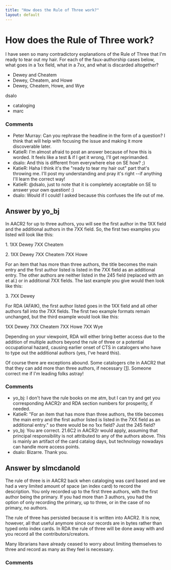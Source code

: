 ```yaml
---
title: "How does the Rule of Three work?"
layout: default
---
```

How does the Rule of Three work?
=====================
I have seen so many contradictory explanations of the Rule of Three that
I'm ready to tear out my hair. For each of the faux-authorship cases
below, what goes in a 1xx field, what in a 7xx, and what is discarded
altogether?

-   Dewey and Cheatem
-   Dewey, Cheatem, and Howe
-   Dewey, Cheatem, Howe, and Wye


dsalo

<ul class="tags"><li class="tag">cataloging</li><li class="tag">marc</li></ul>

### Comments ###
* Peter Murray: Can you rephrase the headline in the form of a question? I think that
will help with focusing the issue and making it more discoverable later.
* KatieR: I'm almost afraid to post an answer because of how this is worded. It
feels like a test & if I get it wrong, I'll get reprimanded.
* dsalo: And this is different from everywhere else on SE how? ;)
* KatieR: Haha I think it's the "ready to tear my hair out" part that's throwing
me. I'll post my understanding and pray it's right --if anything I'll
learn the correct way!
* KatieR: @dsalo, just to note that it is completely acceptable on SE to answer
your own question! :)
* dsalo: Would if I could! I asked because this confuses the life out of me.


Answer by yo_bj
----------------
In AACR2 for up to three authors, you will see the first author in the
1XX field and the additional authors in the 7XX field. So, the first two
examples you listed will look like this:

​1. 1XX Dewey 7XX Cheatem

​2. 1XX Dewey 7XX Cheatem 7XX Howe

For an item that has more than three authors, the title becomes the main
entry and the first author listed is listed in the 7XX field as an
additional entry. The other authors are neither listed in the 245 field
(replaced with an et al.) or in additional 7XX fields. The last example
you give would then look like this:

​3. 7XX Dewey

For RDA (AFAIK), the first author listed goes in the 1XX field and all
other authors fall into the 7XX fields. The first two example formats
remain unchanged, but the third example would look like this:

1XX Dewey 7XX Cheatem 7XX Howe 7XX Wye

Depending on your viewpoint, RDA will either bring better access due to
the addition of multiple authors beyond the rule of three or a potential
occupational hazard, causing earlier onset of CTS in catalogers who have
to type out the additional authors (yes, I've heard this).

Of course there are exceptions abound. Some catalogers cite in AACR2
that that they can add more than three authors, if necessary
[[1](https://cataids.wordpress.com/2009/05/15/the-rule-of-three/)].
Someone correct me if I'm leading folks astray!

### Comments ###
* yo_bj: I don't have the rule books on me atm, but I can try and get you
corresponding AACR2r and RDA section numbers for prosperity, if needed.
* KatieR: "For an item that has more than three authors, the title becomes the
main entry and the first author listed is listed in the 7XX field as an
additional entry." so there would be no 1xx field? Just the 245 field?
* yo_bj: You are correct. 21.6C2 in AACR2r would apply, assuming that principal
responsibility is not attributed to any of the authors above. This is
mainly an artifact of the card catalog days, but technology nowadays can
handle more access points.
* dsalo: Bizarre. Thank you.

Answer by slmcdanold
----------------
The rule of three is in AACR2 back when cataloging was card based and we
had a very limited amount of space (an index card) to record the
description. You only recorded up to the first three authors, with the
first author being the primary. If you had more than 3 authors, you had
the option of only recording the primary, up to three, or in the case of
no primary, no authors.

The rule of three has persisted because it is written into AACR2. It is
now, however, all that useful anymore since our records are in bytes
rather than typed onto index cards. In RDA the rule of three will be
done away with and you record all the contributors/creators.

Many librarians have already ceased to worry about limiting themselves
to three and record as many as they feel is necessary.

### Comments ###

